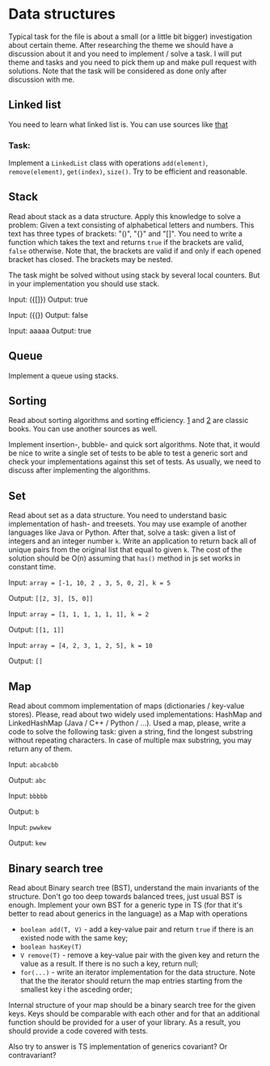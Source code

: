 # Data structures
Typical task for the file is about a small (or a little bit bigger) investigation about certain theme. After researching the theme
we should have a discussion about it and you need to implement / solve a task. I will put theme and tasks and you need to pick them 
up and make pull request with solutions. Note that the task will be considered as done only after discussion with me.
## Linked list
You need to learn what linked list is. You can use sources like [that](https://humanwhocodes.com/blog/2019/01/computer-science-in-javascript-linked-list/)
### Task:
Implement a `LinkedList` class with operations `add(element)`, `remove(element)`, `get(index)`, `size()`. Try to be efficient and reasonable.
## Stack
Read about stack as a data structure. Apply this knowledge to solve a problem:
Given a text consisting of alphabetical letters and numbers. This text has three types of brackets: "()", "{}" and "[]". You need to write a function which takes the text and returns `true` if the brackets are valid, `false` otherwise. Note that, the brackets are valid if and only if each opened bracket has closed. The brackets may be nested.

The task might be solved without using stack by several local counters. But in your implementation you should use stack.

Input: ({[]})
Output: true

Input: ({(})
Output: false

Input: aaaaa
Output: true

## Queue
Implement a queue using stacks.

## Sorting
Read about sorting algorithms and sorting efficiency. [1](https://www.amazon.com/Data-Structures-Algorithms-Alfred-Aho/dp/0201000237) and [2](https://www.amazon.com/Algorithms-4th-Robert-Sedgewick/dp/032157351X) are classic books. You can use another sources as well.

Implement insertion-, bubble- and quick sort algorithms. Note that, it would be nice to write a single set of tests to be able to test a generic sort and check your implementations against this set of tests. As usually, we need to discuss after implementing the algorithms. 

## Set
Read about set as a data structure. You need to understand basic implementation of hash- and treesets. You may use example of another languages like Java or Python. After that, solve a task: given a list of integers and an integer number `k`. Write an application to return back all of unique pairs from the original list that equal to given `k`. The cost of the solution should be O(n) assuming that `has()` method in js set works in constant time.

Input: `array = [-1, 10, 2 , 3, 5, 0, 2], k = 5`

Output: `[[2, 3], [5, 0]]`


Input: `array = [1, 1, 1, 1, 1, 1], k = 2`

Output: `[[1, 1]]`

Input: `array = [4, 2, 3, 1, 2, 5], k = 10`

Output: `[]`

## Map
Read about commom implementation of maps (dictionaries / key-value stores). Please, read about two widely used implementations: HashMap and LinkedHashMap (Java / C++ / Python / ...). Used a map, please, write a code to solve the following task: given a string, find the longest substring without repeating characters. In case of multiple max substring, you may return any of them.

Input: `abcabcbb`

Output: `abc`

Input: `bbbbb`

Output: `b`

Input: `pwwkew`

Output: `kew`

## Binary search tree
Read about Binary search tree (BST), understand the main invariants of the structure. Don't go too deep towards balanced trees, just usual BST is enough. 
Implement your own BST for a generic type in TS (for that it's better to read about generics in the language) as a Map with operations
- `boolean add(T, V)` - add a key-value pair and return `true` if there is an existed node with the same key;
- `boolean hasKey(T)`
- `V remove(T)` - remove a key-value pair with the given key and return the value as a result. If there is no such a key, return null;
- `for(...)` - write an iterator implementation for the data structure. Note that the the iterator should return the map entries starting from the smallest key i
the asceding order;

Internal structure of your map should be a binary search tree for the given keys. Keys should be comparable with each other and for that an additional function should be provided for a user of your library. As a result, you should provide a code covered with tests.

Also try to answer is TS implementation of generics covariant? Or contravariant?
